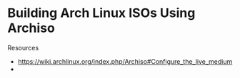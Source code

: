 # Building Arch Linux ISOs Using Archiso


Resources

- https://wiki.archlinux.org/index.php/Archiso#Configure_the_live_medium
-
